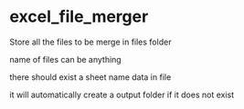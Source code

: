 # excel_file_merger



Store all the files to be merge in files folder

name of files can be anything

there should exist a sheet name data in file

it will automatically create a output folder if it does not exist